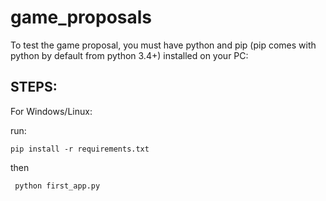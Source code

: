 # game_proposals

To test the game proposal, you must have python and pip (pip comes with python by default from python 3.4+) installed on your PC:

## STEPS:

For Windows/Linux:

run:

```pip install -r requirements.txt```

then 

``` python first_app.py```
